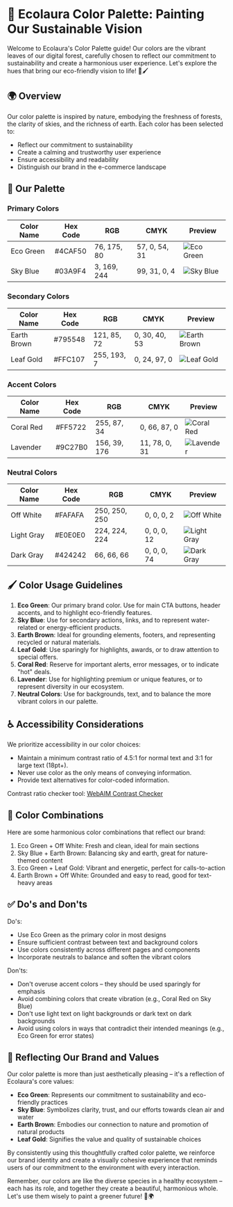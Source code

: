# 🎨 Ecolaura Color Palette: Painting Our Sustainable Vision

Welcome to Ecolaura's Color Palette guide! Our colors are the vibrant leaves of our digital forest, carefully chosen to reflect our commitment to sustainability and create a harmonious user experience. Let's explore the hues that bring our eco-friendly vision to life! 🌿🖌️

## 🌍 Overview

Our color palette is inspired by nature, embodying the freshness of forests, the clarity of skies, and the richness of earth. Each color has been selected to:
- Reflect our commitment to sustainability
- Create a calming and trustworthy user experience
- Ensure accessibility and readability
- Distinguish our brand in the e-commerce landscape

## 🌈 Our Palette

### Primary Colors

| Color Name    | Hex Code | RGB           | CMYK          | Preview                                                        |
|---------------|----------|---------------|---------------|----------------------------------------------------------------|
| Eco Green     | #4CAF50  | 76, 175, 80   | 57, 0, 54, 31 | ![Eco Green](https://via.placeholder.com/50x25/4CAF50/000000?text=+) |
| Sky Blue      | #03A9F4  | 3, 169, 244   | 99, 31, 0, 4  | ![Sky Blue](https://via.placeholder.com/50x25/03A9F4/000000?text=+)  |

### Secondary Colors

| Color Name    | Hex Code | RGB           | CMYK          | Preview                                                        |
|---------------|----------|---------------|---------------|----------------------------------------------------------------|
| Earth Brown   | #795548  | 121, 85, 72   | 0, 30, 40, 53 | ![Earth Brown](https://via.placeholder.com/50x25/795548/000000?text=+) |
| Leaf Gold     | #FFC107  | 255, 193, 7   | 0, 24, 97, 0  | ![Leaf Gold](https://via.placeholder.com/50x25/FFC107/000000?text=+) |

### Accent Colors

| Color Name    | Hex Code | RGB           | CMYK          | Preview                                                        |
|---------------|----------|---------------|---------------|----------------------------------------------------------------|
| Coral Red     | #FF5722  | 255, 87, 34   | 0, 66, 87, 0  | ![Coral Red](https://via.placeholder.com/50x25/FF5722/000000?text=+) |
| Lavender      | #9C27B0  | 156, 39, 176  | 11, 78, 0, 31 | ![Lavender](https://via.placeholder.com/50x25/9C27B0/000000?text=+) |

### Neutral Colors

| Color Name    | Hex Code | RGB           | CMYK          | Preview                                                        |
|---------------|----------|---------------|---------------|----------------------------------------------------------------|
| Off White     | #FAFAFA  | 250, 250, 250 | 0, 0, 0, 2    | ![Off White](https://via.placeholder.com/50x25/FAFAFA/000000?text=+) |
| Light Gray    | #E0E0E0  | 224, 224, 224 | 0, 0, 0, 12   | ![Light Gray](https://via.placeholder.com/50x25/E0E0E0/000000?text=+) |
| Dark Gray     | #424242  | 66, 66, 66    | 0, 0, 0, 74   | ![Dark Gray](https://via.placeholder.com/50x25/424242/000000?text=+) |

## 🖌️ Color Usage Guidelines

1. **Eco Green**: Our primary brand color. Use for main CTA buttons, header accents, and to highlight eco-friendly features.
2. **Sky Blue**: Use for secondary actions, links, and to represent water-related or energy-efficient products.
3. **Earth Brown**: Ideal for grounding elements, footers, and representing recycled or natural materials.
4. **Leaf Gold**: Use sparingly for highlights, awards, or to draw attention to special offers.
5. **Coral Red**: Reserve for important alerts, error messages, or to indicate "hot" deals.
6. **Lavender**: Use for highlighting premium or unique features, or to represent diversity in our ecosystem.
7. **Neutral Colors**: Use for backgrounds, text, and to balance the more vibrant colors in our palette.

## ♿ Accessibility Considerations

We prioritize accessibility in our color choices:

- Maintain a minimum contrast ratio of 4.5:1 for normal text and 3:1 for large text (18pt+).
- Never use color as the only means of conveying information.
- Provide text alternatives for color-coded information.

Contrast ratio checker tool: [WebAIM Contrast Checker](https://webaim.org/resources/contrastchecker/)

## 🌿 Color Combinations

Here are some harmonious color combinations that reflect our brand:

1. Eco Green + Off White: Fresh and clean, ideal for main sections
2. Sky Blue + Earth Brown: Balancing sky and earth, great for nature-themed content
3. Eco Green + Leaf Gold: Vibrant and energetic, perfect for calls-to-action
4. Earth Brown + Off White: Grounded and easy to read, good for text-heavy areas

## ✅ Do's and Don'ts

Do's:
- Use Eco Green as the primary color in most designs
- Ensure sufficient contrast between text and background colors
- Use colors consistently across different pages and components
- Incorporate neutrals to balance and soften the vibrant colors

Don'ts:
- Don't overuse accent colors – they should be used sparingly for emphasis
- Avoid combining colors that create vibration (e.g., Coral Red on Sky Blue)
- Don't use light text on light backgrounds or dark text on dark backgrounds
- Avoid using colors in ways that contradict their intended meanings (e.g., Eco Green for error states)

## 🌱 Reflecting Our Brand and Values

Our color palette is more than just aesthetically pleasing – it's a reflection of Ecolaura's core values:

- **Eco Green**: Represents our commitment to sustainability and eco-friendly practices
- **Sky Blue**: Symbolizes clarity, trust, and our efforts towards clean air and water
- **Earth Brown**: Embodies our connection to nature and promotion of natural products
- **Leaf Gold**: Signifies the value and quality of sustainable choices

By consistently using this thoughtfully crafted color palette, we reinforce our brand identity and create a visually cohesive experience that reminds users of our commitment to the environment with every interaction.

Remember, our colors are like the diverse species in a healthy ecosystem – each has its role, and together they create a beautiful, harmonious whole. Let's use them wisely to paint a greener future! 🎨🌍